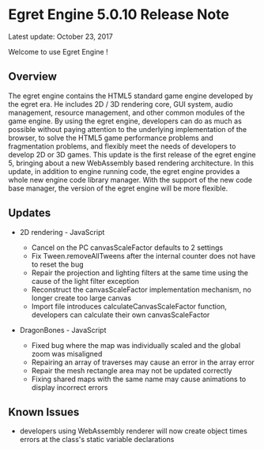 Egret Engine 5.0.10 Release Note
===============================

Latest update: October 23, 2017


Welcome to use Egret Engine !

## Overview
The egret engine contains the HTML5 standard game engine developed by the egret era. He includes 2D / 3D rendering core, GUI system, audio management, resource management, and other common modules of the game engine.
By using the egret engine, developers can do as much as possible without paying attention to the underlying implementation of the browser, to solve the HTML5 game performance problems and fragmentation problems, and flexibly meet the needs of developers to develop 2D or 3D games.
This update is the first release of the egret engine 5, bringing about a new WebAssembly based rendering architecture.
In this update, in addition to engine running code, the egret engine provides a whole new engine code library manager. With the support of the new code base manager, the version of the egret engine will be more flexible.

## Updates

* 2D rendering - JavaScript
	* Cancel on the PC canvasScaleFactor defaults to 2 settings
	* Fix Tween.removeAllTweens after the internal counter does not have to reset the bug
	* Repair the projection and lighting filters at the same time using the cause of the light filter exception
	* Reconstruct the canvasScaleFactor implementation mechanism, no longer create too large canvas
	* Import file introduces calculateCanvasScaleFactor function, developers can calculate their own canvasScaleFactor

* DragonBones - JavaScript
	* Fixed bug where the map was individually scaled and the global zoom was misaligned
	* Repairing an array of traverses may cause an error in the array error
	* Repair the mesh rectangle area may not be updated correctly
	* Fixing shared maps with the same name may cause animations to display incorrect errors

## Known Issues

* developers using WebAssembly renderer will now create object times errors at the class's static variable declarations